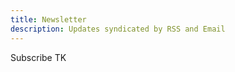 ```yaml
---
title: Newsletter
description: Updates syndicated by RSS and Email
---
```


<p class="lead">
Subscribe TK
</p>
